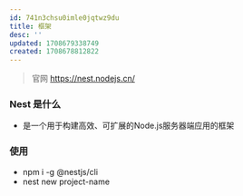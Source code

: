 ```yaml
---
id: 741n3chsu0imle0jqtwz9du
title: 框架
desc: ''
updated: 1708679338749
created: 1708678812822
---
```


> 官网  https://nest.nodejs.cn/

### Nest 是什么

- 是一个用于构建高效、可扩展的Node.js服务器端应用的框架

### 使用

- npm i -g @nestjs/cli
- nest new project-name